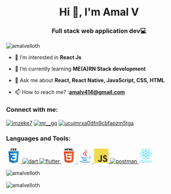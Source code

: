 <h1 align="center">Hi 👋, I'm Amal V</h1>
<h3 align="center">Full stack web application dev💻</h3>

<p align="left"> <img src="https://komarev.com/ghpvc/?username=amalvelloth&label=Profile%20views&color=0e75b6&style=flat" alt="amalvelloth" /> </p>

- 🤝 I’m interested in **React Js**

- 🌱 I’m currently learning **ME(A)RN Stack development**

- 💬 Ask me about **React, React Native, JavaScript, CSS, HTML**

- 📫 How to reach me? :**amalv414@gmail.com**

<h3 align="left">Connect with me:</h3>
<p align="left">
<a href="https://twitter.com/imzeke7" target="blank"><img align="center" src="https://raw.githubusercontent.com/rahuldkjain/github-profile-readme-generator/master/src/images/icons/Social/twitter.svg" alt="imzeke7" height="30" width="40" /></a>
<a href="https://instagram.com/mr__gq" target="blank"><img align="center" src="https://raw.githubusercontent.com/rahuldkjain/github-profile-readme-generator/master/src/images/icons/Social/instagram.svg" alt="mr__gq" height="30" width="40" /></a>
<a href="https://www.youtube.com/c/ucujmrxa0dfn9cbfapzm5tga" target="blank"><img align="center" src="https://raw.githubusercontent.com/rahuldkjain/github-profile-readme-generator/master/src/images/icons/Social/youtube.svg" alt="ucujmrxa0dfn9cbfapzm5tga" height="30" width="40" /></a>
</p>

<h3 align="left">Languages and Tools:</h3>
<p align="left"> <a href="https://www.w3schools.com/css/" target="_blank" rel="noreferrer"> <img src="https://raw.githubusercontent.com/devicons/devicon/master/icons/css3/css3-original-wordmark.svg" alt="css3" width="40" height="40"/> </a> <a href="https://dart.dev" target="_blank" rel="noreferrer"> <img src="https://www.vectorlogo.zone/logos/dartlang/dartlang-icon.svg" alt="dart" width="40" height="40"/> </a> <a href="https://flutter.dev" target="_blank" rel="noreferrer"> <img src="https://www.vectorlogo.zone/logos/flutterio/flutterio-icon.svg" alt="flutter" width="40" height="40"/> </a> <a href="https://www.w3.org/html/" target="_blank" rel="noreferrer"> <img src="https://raw.githubusercontent.com/devicons/devicon/master/icons/html5/html5-original-wordmark.svg" alt="html5" width="40" height="40"/> </a> <a href="https://www.java.com" target="_blank" rel="noreferrer"> <img src="https://raw.githubusercontent.com/devicons/devicon/master/icons/java/java-original.svg" alt="java" width="40" height="40"/> </a> <a href="https://developer.mozilla.org/en-US/docs/Web/JavaScript" target="_blank" rel="noreferrer"> <img src="https://raw.githubusercontent.com/devicons/devicon/master/icons/javascript/javascript-original.svg" alt="javascript" width="40" height="40"/> </a> <a href="https://postman.com" target="_blank" rel="noreferrer"> <img src="https://www.vectorlogo.zone/logos/getpostman/getpostman-icon.svg" alt="postman" width="40" height="40"/> </a> <a href="https://reactjs.org/" target="_blank" rel="noreferrer"> <img src="https://raw.githubusercontent.com/devicons/devicon/master/icons/react/react-original-wordmark.svg" alt="react" width="40" height="40"/> </a> </p>

<p><img align="center" src="https://github-readme-stats.vercel.app/api/top-langs?username=amalvelloth&show_icons=true&locale=en&layout=compact" alt="amalvelloth" /></p>

<p><img align="center" src="https://github-readme-streak-stats.herokuapp.com/?user=amalvelloth&" alt="amalvelloth" /></p>
